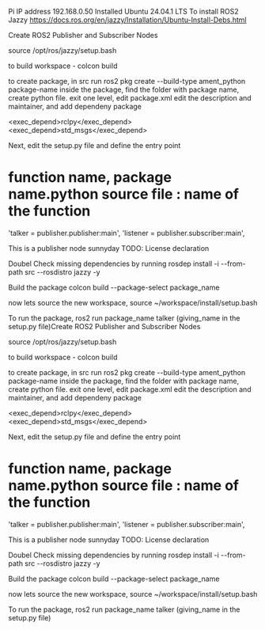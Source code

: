 Pi IP address 192.168.0.50
Installed Ubuntu 24.04.1 LTS
To install ROS2 Jazzy https://docs.ros.org/en/jazzy/Installation/Ubuntu-Install-Debs.html

Create ROS2 Publisher and Subscriber Nodes

source /opt/ros/jazzy/setup.bash

to build workspace - colcon build

to create package, in src run ros2 pkg create --build-type ament_python package-name
inside the package, find the folder with package name,  create python file.
exit one level, edit package.xml edit the description and maintainer, and add dependeny package

<exec_depend>rclpy</exec_depend>
<exec_depend>std_msgs</exec_depend>

Next, edit the setup.py file and define the entry point
# function name, package name.python source file : name of the function
'talker = publisher.publisher:main',
'listener = publisher.subscriber:main',

  <description>This is a publisher node</description>
  <maintainer email="chenqingtian@gmail.com">sunnyday</maintainer>
  <license>TODO: License declaration</license>


Doubel Check missing dependencies by running
rosdep install -i --from-path src --rosdistro jazzy -y

Build the package colcon build --package-select package_name

now lets source the new workspace, source ~/workspace/install/setup.bash

To run the package, ros2 run package_name talker (giving_name in the setup.py file)Create ROS2 Publisher and Subscriber Nodes

source /opt/ros/jazzy/setup.bash

to build workspace - colcon build

to create package, in src run ros2 pkg create --build-type ament_python package-name
inside the package, find the folder with package name,  create python file.
exit one level, edit package.xml edit the description and maintainer, and add dependeny package

<exec_depend>rclpy</exec_depend>
<exec_depend>std_msgs</exec_depend>

Next, edit the setup.py file and define the entry point
# function name, package name.python source file : name of the function
'talker = publisher.publisher:main',
'listener = publisher.subscriber:main',

  <description>This is a publisher node</description>
  <maintainer email="chenqingtian@gmail.com">sunnyday</maintainer>
  <license>TODO: License declaration</license>


Doubel Check missing dependencies by running
rosdep install -i --from-path src --rosdistro jazzy -y

Build the package colcon build --package-select package_name

now lets source the new workspace, source ~/workspace/install/setup.bash

To run the package, ros2 run package_name talker (giving_name in the setup.py file)